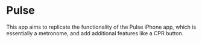 # Pulse

This app aims to replicate the functionality of the Pulse iPhone app, which is essentially a metronome, and add additional features like a CPR button.

